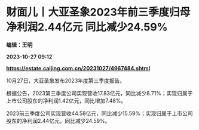 # 财面儿丨大亚圣象2023年前三季度归母净利润2.44亿元 同比减少24.59%
**编辑：王明**

**2023-10-27 09:12**

**https://estate.caijing.com.cn/20231027/4967484.shtml**

10月27日，大亚圣象发布2023年度第三季度报告。

根据公告，2023第三季度公司实现营收17.83亿元，同比减少8.71%；实现归属于上市公司股东的净利润1.42亿元，同比增加7.48%。

2023前三季度公司实现营收44.58亿元，同比减少15.59%；实现归属于上市公司股东的净利润2.44亿元，同比减少24.59%。
